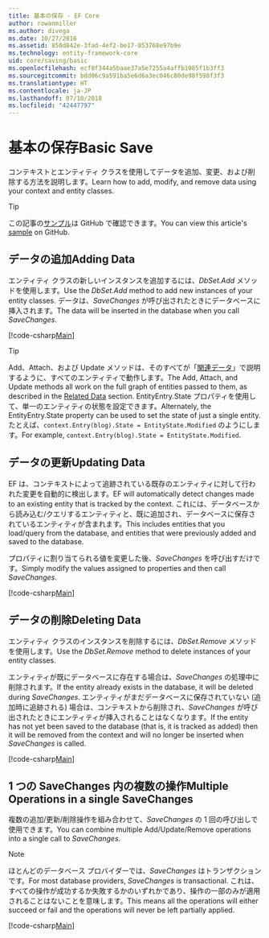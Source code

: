 ```yaml
---
title: 基本の保存 - EF Core
author: rowanmiller
ms.author: divega
ms.date: 10/27/2016
ms.assetid: 850d842e-3fad-4ef2-be17-053768e97b9e
ms.technology: entity-framework-core
uid: core/saving/basic
ms.openlocfilehash: ecf8f344a5baae37a5e7255a4affb1085f1b3ff3
ms.sourcegitcommit: bdd06c9a591ba5e6d6a3ec046c80de98f598f3f3
ms.translationtype: HT
ms.contentlocale: ja-JP
ms.lasthandoff: 07/10/2018
ms.locfileid: "42447797"
---
```

# <a name="basic-save"></a><span data-ttu-id="b3c3a-102">基本の保存</span><span class="sxs-lookup"><span data-stu-id="b3c3a-102">Basic Save</span></span>

<span data-ttu-id="b3c3a-103">コンテキストとエンティティ クラスを使用してデータを追加、変更、および削除する方法を説明します。</span><span class="sxs-lookup"><span data-stu-id="b3c3a-103">Learn how to add, modify, and remove data using your context and entity classes.</span></span>

> [!TIP]  
> <span data-ttu-id="b3c3a-104">この記事の[サンプル](https://github.com/aspnet/EntityFramework.Docs/tree/master/samples/core/Saving/Saving/Basics/)は GitHub で確認できます。</span><span class="sxs-lookup"><span data-stu-id="b3c3a-104">You can view this article's [sample](https://github.com/aspnet/EntityFramework.Docs/tree/master/samples/core/Saving/Saving/Basics/) on GitHub.</span></span>

## <a name="adding-data"></a><span data-ttu-id="b3c3a-105">データの追加</span><span class="sxs-lookup"><span data-stu-id="b3c3a-105">Adding Data</span></span>

<span data-ttu-id="b3c3a-106">エンティティ クラスの新しいインスタンスを追加するには、*DbSet.Add* メソッドを使用します。</span><span class="sxs-lookup"><span data-stu-id="b3c3a-106">Use the *DbSet.Add* method to add new instances of your entity classes.</span></span> <span data-ttu-id="b3c3a-107">データは、*SaveChanges* が呼び出されたときにデータベースに挿入されます。</span><span class="sxs-lookup"><span data-stu-id="b3c3a-107">The data will be inserted in the database when you call *SaveChanges*.</span></span>

[!code-csharp[Main](../../../samples/core/Saving/Saving/Basics/Sample.cs#Add)]

> [!TIP]  
> <span data-ttu-id="b3c3a-108">Add、Attach、および Update メソッドは、そのすべてが「[関連データ](related-data.md)」で説明するように、すべてのエンティティで動作します。</span><span class="sxs-lookup"><span data-stu-id="b3c3a-108">The Add, Attach, and Update methods all work on the full graph of entities passed to them, as described in the [Related Data](related-data.md) section.</span></span> <span data-ttu-id="b3c3a-109">EntityEntry.State プロパティを使用して、単一のエンティティの状態を設定できます。</span><span class="sxs-lookup"><span data-stu-id="b3c3a-109">Alternately, the EntityEntry.State property can be used to set the state of just a single entity.</span></span> <span data-ttu-id="b3c3a-110">たとえば、`context.Entry(blog).State = EntityState.Modified` のようにします。</span><span class="sxs-lookup"><span data-stu-id="b3c3a-110">For example, `context.Entry(blog).State = EntityState.Modified`.</span></span>

## <a name="updating-data"></a><span data-ttu-id="b3c3a-111">データの更新</span><span class="sxs-lookup"><span data-stu-id="b3c3a-111">Updating Data</span></span>

<span data-ttu-id="b3c3a-112">EF は、コンテキストによって追跡されている既存のエンティティに対して行われた変更を自動的に検出します。</span><span class="sxs-lookup"><span data-stu-id="b3c3a-112">EF will automatically detect changes made to an existing entity that is tracked by the context.</span></span> <span data-ttu-id="b3c3a-113">これには、データベースから読み込む/クエリするエンティティと、既に追加され、データベースに保存されているエンティティが含まれます。</span><span class="sxs-lookup"><span data-stu-id="b3c3a-113">This includes entities that you load/query from the database, and entities that were previously added and saved to the database.</span></span>

<span data-ttu-id="b3c3a-114">プロパティに割り当てられる値を変更した後、*SaveChanges* を呼び出すだけです。</span><span class="sxs-lookup"><span data-stu-id="b3c3a-114">Simply modify the values assigned to properties and then call *SaveChanges*.</span></span>

[!code-csharp[Main](../../../samples/core/Saving/Saving/Basics/Sample.cs#Update)]

## <a name="deleting-data"></a><span data-ttu-id="b3c3a-115">データの削除</span><span class="sxs-lookup"><span data-stu-id="b3c3a-115">Deleting Data</span></span>

<span data-ttu-id="b3c3a-116">エンティティ クラスのインスタンスを削除するには、*DbSet.Remove* メソッドを使用します。</span><span class="sxs-lookup"><span data-stu-id="b3c3a-116">Use the *DbSet.Remove* method to delete instances of your entity classes.</span></span>

<span data-ttu-id="b3c3a-117">エンティティが既にデータベースに存在する場合は、*SaveChanges* の処理中に削除されます。</span><span class="sxs-lookup"><span data-stu-id="b3c3a-117">If the entity already exists in the database, it will be deleted during *SaveChanges*.</span></span> <span data-ttu-id="b3c3a-118">エンティティがまだデータベースに保存されていない (追加時に追跡される) 場合は、コンテキストから削除され、*SaveChanges* が呼び出されたときにエンティティが挿入されることはなくなります。</span><span class="sxs-lookup"><span data-stu-id="b3c3a-118">If the entity has not yet been saved to the database (that is, it is tracked as added) then it will be removed from the context and will no longer be inserted when *SaveChanges* is called.</span></span>

[!code-csharp[Main](../../../samples/core/Saving/Saving/Basics/Sample.cs#Remove)]

## <a name="multiple-operations-in-a-single-savechanges"></a><span data-ttu-id="b3c3a-119">1 つの SaveChanges 内の複数の操作</span><span class="sxs-lookup"><span data-stu-id="b3c3a-119">Multiple Operations in a single SaveChanges</span></span>

<span data-ttu-id="b3c3a-120">複数の追加/更新/削除操作を組み合わせて、*SaveChanges* の 1 回の呼び出しで使用できます。</span><span class="sxs-lookup"><span data-stu-id="b3c3a-120">You can combine multiple Add/Update/Remove operations into a single call to *SaveChanges*.</span></span>

> [!NOTE]  
> <span data-ttu-id="b3c3a-121">ほとんどのデータベース プロバイダーでは、*SaveChanges* はトランザクションです。</span><span class="sxs-lookup"><span data-stu-id="b3c3a-121">For most database providers, *SaveChanges* is transactional.</span></span> <span data-ttu-id="b3c3a-122">これは、すべての操作が成功するか失敗するかのいずれかであり、操作の一部のみが適用されることはないことを意味します。</span><span class="sxs-lookup"><span data-stu-id="b3c3a-122">This means  all the operations will either succeed or fail and the operations will never be left partially applied.</span></span>

[!code-csharp[Main](../../../samples/core/Saving/Saving/Basics/Sample.cs#MultipleOperations)]
